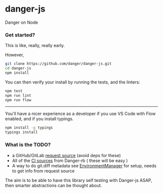 # danger-js

Danger on Node 

### Get started?

This is like, really, really early.

However, 

``` sh
git clone https://github.com/danger/danger-js.git
cd danger-js
npm install
```

You can then verify your install by running the tests, and the linters:

``` sh
npm test
npm run lint
npm run flow
``` 

---

You'll have a nicer experience as a developer if you use VS Code with Flow enabled, and if you install typings.

``` sh
npm install -g typings
typings install
```  

### What is the TODO?

* a GitHub/GitLab [request source](https://github.com/danger/danger/tree/c7880ebd870407e9effa1bb4295540d1fa6b4bbc/lib/danger/request_sources) (avoid deps for these)
* All of the [CI sources](https://github.com/danger/danger/tree/c7880ebd870407e9effa1bb4295540d1fa6b4bbc/lib/danger/ci_source) from Danger-rb  ( these will be easy )
* A way to do git.diff metadata see [EnvironmentManager](https://github.com/danger/danger/blob/c7880ebd870407e9effa1bb4295540d1fa6b4bbc/lib/danger/danger_core/environment_manager.rb) for setup, needs to get info from request source

The aim is to be able to have this library self testing with Danger-js ASAP, then smarter abstractions can be thought about.
